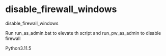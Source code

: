 # disable_firewall_windows
disable_firewall_windows


Run run_as_admin.bat to elevate th script and run_pw_as_admin to disable firewall



Python3.11.5

